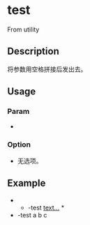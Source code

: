 # test
From utility
## Description
将参数用空格拼接后发出去。
## Usage
### Param
- [text...]: 将被发出的参数。
### Option
- 无选项。
## Example
- * -test [text...] *
- -test a  b c